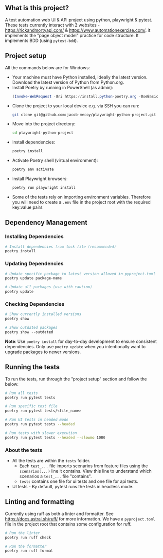 ## What is this project?

A test automation web UI & API project using python, playwright & pytest. These tests currently interact with 2 websites - https://rickandmortyapi.com/ & https://www.automationexercise.com/. It implements the "page object model" practice for code structure. It implements BDD (using `pytest-bdd`).

## Project setup

All the commands below are for Windows:

- Your machine must have Python installed, ideally the latest version. Download the latest version of Python from Python.org.
- Install Poetry by running in PowerShell (as admin):
  ```powershell
  (Invoke-WebRequest -Uri https://install.python-poetry.org -UseBasicParsing).Content | py -
  ```
- Clone the project to your local device e.g. via SSH you can run: 
  ```bash
  git clone git@github.com:jacob-mecoy/playwright-python-project.git
  ```
- Move into the project directory:
  ```bash
  cd playwright-python-project
  ```
- Install dependencies:
  ```bash
  poetry install
  ```
- Activate Poetry shell (virtual environment):
  ```bash
  poetry env activate
  ```
- Install Playwright browsers:
  ```bash
  poetry run playwright install
  ```
- Some of the tests rely on importing environment variables. Therefore you will need to create a `.env` file in the project root with the required key:value pairs

## Dependency Management

### Installing Dependencies
```powershell
# Install dependencies from lock file (recommended)
poetry install
```

### Updating Dependencies
```powershell
# Update specific package to latest version allowed in pyproject.toml
poetry update package-name

# Update all packages (use with caution)
poetry update
```

### Checking Dependencies
```powershell
# Show currently installed versions
poetry show

# Show outdated packages
poetry show --outdated
```

**Note**: Use `poetry install` for day-to-day development to ensure consistent dependencies. Only use `poetry update` when you intentionally want to upgrade packages to newer versions.

## Running the tests

To run the tests, run through the "project setup" section and follow the below:

```bash
# Run all tests
poetry run pytest tests

# Run specific test file
poetry run pytest tests/<file_name>

# Run UI tests in headed mode
poetry run pytest tests --headed

# Run tests with slower execution
poetry run pytest tests --headed --slowmo 1000
```

### About the tests

- All the tests are within the `tests` folder.
  - Each `test_...` file imports scenarios from feature files using the `scenarios(...)` line it contains. View this line to understand which scenarios a `test_...` file "contains".
  - `tests` contains one file for ui tests and one file for api tests.
- UI tests - By default, pytest runs the tests in headless mode.

## Linting and formatting

Currently using ruff as both a linter and formatter. See https://docs.astral.sh/ruff/ for more information. We have a `pyproject.toml` file in the project root that contains some configuration for ruff.

```bash
# Run the linter
poetry run ruff check

# Run the formatter
poetry run ruff format
```